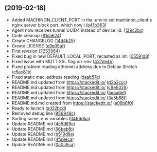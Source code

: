 ##  (2019-02-18)

* Added MACHINON_CLIENT_PORT in the .env to set machinon_client's nginx server block port, which now i ([b41b363](https://github.com/EdddieN/agent_machinon/commit/b41b363))
* Agent now receives tunnel UUID4 instead of device_id. ([129c2bc](https://github.com/EdddieN/agent_machinon/commit/129c2bc))
* Code cleanup ([81da624](https://github.com/EdddieN/agent_machinon/commit/81da624))
* Create CHANGELOG ([14d4b25](https://github.com/EdddieN/agent_machinon/commit/14d4b25))
* Create LICENSE ([e9e05af](https://github.com/EdddieN/agent_machinon/commit/e9e05af))
* First revision ([7253984](https://github.com/EdddieN/agent_machinon/commit/7253984))
* Fixed bug in new DEFAULT_LOCAL_PORT, recasted as int. ([05591d8](https://github.com/EdddieN/agent_machinon/commit/05591d8))
* Fixed issue with MQTT SSL flag on .env ([437de4b](https://github.com/EdddieN/agent_machinon/commit/437de4b))
* Fixed problem reading ethernet address due to Debian Stretch ([e5ac81b](https://github.com/EdddieN/agent_machinon/commit/e5ac81b))
* Fixed static mac_address reading ([daab57c](https://github.com/EdddieN/agent_machinon/commit/daab57c))
* README.md updated from https://stackedit.io/ ([d2a3ccc](https://github.com/EdddieN/agent_machinon/commit/d2a3ccc))
* README.md updated from https://stackedit.io/ ([c9e8326](https://github.com/EdddieN/agent_machinon/commit/c9e8326))
* README.md updated from https://stackedit.io/ ([5eaa6ef](https://github.com/EdddieN/agent_machinon/commit/5eaa6ef))
* README.md updated from https://stackedit.io/ ([3a5b88f](https://github.com/EdddieN/agent_machinon/commit/3a5b88f))
* README.md.md created from https://stackedit.io/ ([a09b8f0](https://github.com/EdddieN/agent_machinon/commit/a09b8f0))
* Ready to launch ([ad32bcd](https://github.com/EdddieN/agent_machinon/commit/ad32bcd))
* Removed debug line ([956848c](https://github.com/EdddieN/agent_machinon/commit/956848c))
* Sorting some .env variables ([0466d5a](https://github.com/EdddieN/agent_machinon/commit/0466d5a))
* Update README.md ([4c5d89e](https://github.com/EdddieN/agent_machinon/commit/4c5d89e))
* Update README.md ([56bebfb](https://github.com/EdddieN/agent_machinon/commit/56bebfb))
* Update README.md ([b519d8a](https://github.com/EdddieN/agent_machinon/commit/b519d8a))
* Update README.md ([4fa8eca](https://github.com/EdddieN/agent_machinon/commit/4fa8eca))
* Update README.md ([0a0c9ca](https://github.com/EdddieN/agent_machinon/commit/0a0c9ca))



